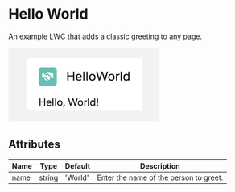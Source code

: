 # Hello World

An example LWC that adds a classic greeting to any page.

<img src="../../../../../images/hello-world.png" alt="hello-world" width="300"/>

## Attributes

| Name | Type   | Default | Description                            |
| ---- | ------ | ------- | -------------------------------------- |
| name | string | 'World' | Enter the name of the person to greet. |
